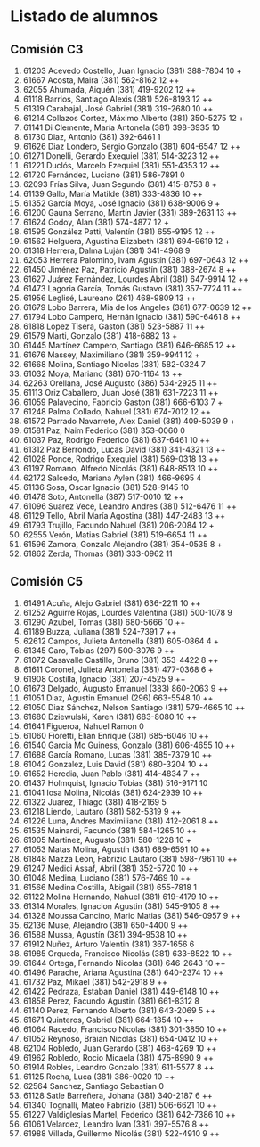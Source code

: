# Listado de alumnos

## Comisión C3
01.  61203  Acevedo Costello, Juan Ignacio            (381) 388-7804        10 + 
02.  61667  Acosta, Maira                             (381) 562-8162        12 ++
03.  62055  Ahumada, Aiquén                           (381) 419-9202        12 ++
04.  61118  Barrios, Santiago Alexis                  (381) 526-8193        12 ++
05.  61319  Carabajal, José Gabriel                   (381) 319-2680        10 ++
06.  61214  Collazos Cortez, Máximo Alberto           (381) 350-5275        12 + 
07.  61141  Di Clemente, María Antonela               (381) 398-3935        10   
08.  61730  Diaz, Antonio                             (381) 392-6461         1   
09.  61626  Diaz Londero, Sergio Gonzalo              (381) 604-6547        12 ++
10.  61271  Donelli, Gerardo Exequiel                 (381) 514-3223        12 ++
11.  61221  Duclós, Marcelo Ezequiel                  (381) 551-4353        12 ++
12.  61720  Fernández, Luciano                        (381) 586-7891         0   
13.  62093  Frías Silva, Juan Segundo                 (381) 415-8753         8 + 
14.  61139  Gallo, María Matilde                      (381) 333-4836        10 ++
15.  61352  García Moya, José Ignacio                 (381) 638-9006         9 + 
16.  61200  Gauna Serrano, Martín Javier              (381) 389-2631        13 ++
17.  61624  Godoy, Alan                               (381) 574-4877        12 + 
18.  61595  González Patti, Valentín                  (381) 655-9195        12 ++
19.  61562  Helguera, Agustina Elizabeth              (381) 694-9619        12 + 
20.  61318  Herrera, Dalma Luján                      (381) 341-4968         9   
21.  62053  Herrera Palomino, Ivam Agustín            (381) 697-0643        12 ++
22.  61450  Jiménez Paz, Patricio Agustín             (381) 388-2674         8 ++
23.  61627  Juárez Fernández, Lourdes Abril           (381) 647-9914        12 ++
24.  61473  Lagoria García, Tomás Gustavo             (381) 357-7724        11 ++
25.  61956  Leglisé, Laureano                         (261) 468-9809        13 ++
26.  61679  Lobo Barrera, Mia de los Angeles          (381) 677-0639        12 ++
27.  61794  Lobo Campero, Hernán Ignacio              (381) 590-6461         8 ++
28.  61818  Lopez Tisera, Gaston                      (381) 523-5887        11 ++
29.  61579  Marti, Gonzalo                            (381) 418-6882        13 + 
30.  61445  Martínez Campero, Santiago                (381) 646-6685        12 ++
31.  61676  Massey, Maximiliano                       (381) 359-9941        12  +
32.  61668  Molina, Santiago Nicolas                  (381) 582-0324         7   
33.  61032  Moya, Mariano                             (381) 670-1164        13 ++
34.  62263  Orellana, José Augusto                    (386) 534-2925        11 ++
35.  61113  Oriz Caballero, Juan José                 (381) 631-7223        11 ++
36.  61059  Palavecino, Fabricio Gaston               (381) 666-6103         7 + 
37.  61248  Palma Collado, Nahuel                     (381) 674-7012        12 ++
38.  61572  Parrado Navarrete, Alex Daniel            (381) 409-5039         9 + 
39.  61581  Paz, Naim Federico                        (381) 353-0060         0   
40.  61037  Paz, Rodrigo Federico                     (381) 637-6461        10 ++
41.  61312  Paz Berrondo, Lucas David                 (381) 341-4321        13 ++
42.  61028  Ponce, Rodrigo Exequiel                   (381) 569-0318        13 ++
43.  61197  Romano, Alfredo Nicolás                   (381) 648-8513        10 ++
44.  62172  Salcedo, Mariana Aylen                    (381) 466-9695         4   
45.  61136  Sosa, Oscar Ignacio                       (381) 528-9145        10   
46.  61478  Soto, Antonella                           (387) 517-0010        12 ++
47.  61096  Suarez Vece, Leandro Andres               (381) 512-6476        11 ++
48.  61129  Tello, Abril María Agostina               (381) 447-2483        13 ++
49.  61793  Trujillo, Facundo Nahuel                  (381) 206-2084        12 + 
50.  62555  Verón, Matias Gabriel                     (381) 519-6654        11 ++
51.  61596  Zamora, Gonzalo Alejandro                 (381) 354-0535         8 + 
52.  61862  Zerda, Thomas                             (381) 333-0962        11   

## Comisión C5
01.  61491  Acuña, Alejo Gabriel                      (381) 636-2211        10 ++
02.  61252  Aguirre Rojas, Lourdes Valentina          (381) 500-1078         9   
03.  61290  Azubel, Tomas                             (381) 680-5666        10 ++
04.  61189  Buzza, Juliana                            (381) 524-7391         7 ++
05.  62612  Campos, Julieta Antonella                 (381) 605-0864         4 + 
06.  61345  Caro, Tobias                              (297) 500-3076         9 ++
07.  61072  Casavalle Castillo, Bruno                 (381) 353-4422         8 ++
08.  61611  Coronel, Julieta Antonella                (381) 477-0368         6 + 
09.  61908  Costilla, Ignacio                         (381) 207-4525         9 ++
10.  61673  Delgado, Augusto Emanuel                  (383) 860-2063         9 ++
11.  61051  Diaz, Agustin Emanuel                     (296) 663-5548        10 ++
12.  61050  Diaz Sánchez, Nelson Santiago             (381) 579-4665        10 ++
13.  61680  Dziewulski, Karen                         (381) 683-8080        10 ++
14.  61641  Figueroa, Nahuel Ramon                                           0   
15.  61060  Fioretti, Elian Enrique                   (381) 685-6046        10 ++
16.  61540  Garcia Mc Guiness, Gonzalo                (381) 606-4655        10 ++
17.  61688  García Romano, Lucas                      (381) 385-7379        10 ++
18.  61042  Gonzalez, Luis David                      (381) 680-3204        10 ++
19.  61652  Heredia, Juan Pablo                       (381) 414-4834         7 ++
20.  61437  Holmquist, Ignacio Tobias                 (381) 516-9171        10   
21.  61041  Iosa Molina, Nicolás                      (381) 624-2939        10 ++
22.  61322  Juarez, Thiago                            (381) 418-2169         5   
23.  61218  Liendo, Lautaro                           (381) 582-5319         9 ++
24.  61226  Luna, Andres Maximiliano                  (381) 412-2061         8 ++
25.  61535  Mainardi, Facundo                         (381) 584-1265        10 ++
26.  61905  Martinez, Augusto                         (381) 580-1228        10 + 
27.  61053  Matas Molina, Agustín                     (381) 689-6591        10 ++
28.  61848  Mazza Leon, Fabrizio Lautaro              (381) 598-7961        10 ++
29.  61247  Medici Assaf, Abril                       (381) 352-5720        10 ++
30.  61048  Medina, Luciano                           (381) 576-7469        10 ++
31.  61566  Medina Costilla, Abigail                  (381) 655-7818         1   
32.  61122  Molina Hernando, Nahuel                   (381) 619-4179        10 ++
33.  61314  Morales, Ignacion Agustin                 (381) 545-9105         8 ++
34.  61328  Moussa Cancino, Mario Matias              (381) 546-0957         9 ++
35.  62136  Muse, Alejandro                           (381) 650-4400         9 ++
36.  61588  Mussa, Agustín                            (381) 394-9538        10 ++
37.  61912  Nuñez, Arturo Valentin                    (381) 367-1656         6   
38.  61985  Orqueda, Francisco Nicolás                (381) 633-8522        10 ++
39.  61644  Ortega, Fernando Nicolas                  (381) 646-2643        10 ++
40.  61496  Parache, Ariana Agustina                  (381) 640-2374        10 ++
41.  61732  Paz, Mikael                               (381) 542-2918         9 ++
42.  61422  Pedraza, Estaban Daniel                   (381) 449-6148        10 ++
43.  61858  Perez, Facundo Agustin                    (381) 661-8312         8   
44.  61140  Perez, Fernando Alberto                   (381) 643-2069         5 ++
45.  61671  Quinteros, Gabriel                        (381) 664-1854        10 ++
46.  61064  Racedo, Francisco Nicolas                 (381) 301-3850        10 ++
47.  61052  Reynoso, Braian Nicolás                   (381) 654-0412        10 ++
48.  62104  Robledo, Juan Gerardo                     (381) 468-4269        10 ++
49.  61962  Robledo, Rocio Micaela                    (381) 475-8990         9 ++
50.  61914  Robles, Leandro Gonzalo                   (381) 611-5577         8 ++
51.  61125  Rocha, Luca                               (381) 386-0020        10 ++
52.  62564  Sanchez, Santiago Sebastian                                      0   
53.  61128  Satle Barreñera, Johana                   (381) 340-2187         6 ++
54.  61340  Tognalli, Mateo Fabrizio                  (381) 506-6621        10 ++
55.  61227  Valdiglesias Martel, Federico             (381) 642-7386        10 ++
56.  61061  Velardez, Leandro Ivan                    (381) 397-5576         8 ++
57.  61988  Villada, Guillermo Nicolás                (381) 522-4910         9 ++
